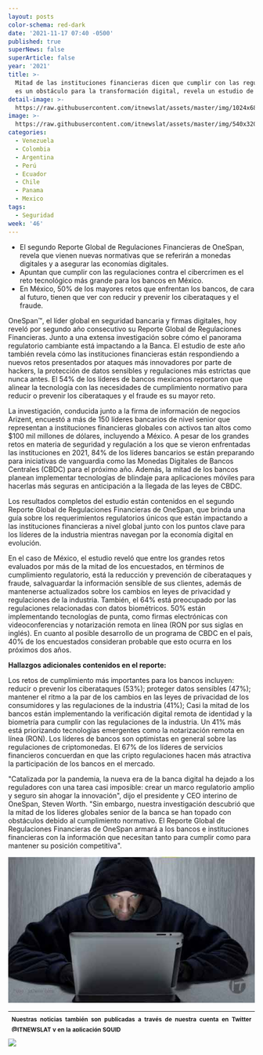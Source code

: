 ```yaml
---
layout: posts
color-schema: red-dark
date: '2021-11-17 07:40 -0500'
published: true
superNews: false
superArticle: false
year: '2021'
title: >-
  Mitad de las instituciones financieras dicen que cumplir con las regulaciones
  es un obstáculo para la transformación digital, revela un estudio de OneSpan
detail-image: >-
  https://raw.githubusercontent.com/itnewslat/assets/master/img/1024x680/Ciberdelincuencia-g.jpg
image: >-
  https://raw.githubusercontent.com/itnewslat/assets/master/img/540x320/Ciberdelincuencia-p.jpg
categories:
  - Venezuela
  - Colombia
  - Argentina
  - Perú
  - Ecuador
  - Chile
  - Panama
  - Mexico
tags:
  - Seguridad
week: '46'
---
```

- El segundo Reporte Global de Regulaciones Financieras de OneSpan, revela que vienen nuevas normativas que se referirán a monedas digitales y a asegurar las economías digitales.
- Apuntan que cumplir con las regulaciones contra el cibercrimen es el reto tecnológico más grande para los bancos en México.
- En México, 50% de los mayores retos que enfrentan los bancos, de cara al futuro, tienen que ver con reducir y prevenir los ciberataques y el fraude.

OneSpan™, el líder global en seguridad bancaria y firmas digitales, hoy reveló por segundo año consecutivo su Reporte Global de Regulaciones Financieras. Junto a una extensa investigación sobre cómo el panorama regulatorio cambiante está impactando a la Banca. El estudio de este año también revela cómo las instituciones financieras están respondiendo a nuevos retos presentados por ataques más innovadores por parte de hackers, la protección de datos sensibles y regulaciones más estrictas que nunca antes. El 54% de los líderes de bancos mexicanos reportaron que alinear la tecnología con las necesidades de cumplimiento normativo para reducir o prevenir los ciberataques y el fraude es su mayor reto.
 
La investigación, conducida junto a la firma de información de negocios Arizent, encuestó a más de 150 líderes bancarios de nivel senior que representan a instituciones financieras globales con activos tan altos como $100 mil millones de dólares, incluyendo a México. A pesar de los grandes retos en materia de seguridad y regulación a los que se vieron enfrentadas las instituciones en 2021, 84% de los líderes bancarios se están preparando para iniciativas de vanguardia como las Monedas Digitales de Bancos Centrales (CBDC) para el próximo año. Además, la mitad de los bancos planean implementar tecnologías de blindaje para aplicaciones móviles para hacerlas más seguras en anticipación a la llegada de las leyes de CBDC.
 
Los resultados completos del estudio están contenidos en el segundo Reporte Global de Regulaciones Financieras de OneSpan, que brinda una guía sobre los requerimientos regulatorios únicos que están impactando a las instituciones financieras a nivel global junto con los puntos clave para los líderes de la industria mientras navegan por la economía digital en evolución. 
 
En el caso de México, el estudio reveló que entre los grandes retos evaluados por más de la mitad de los encuestados, en términos de cumplimiento regulatorio, está la reducción y prevención de ciberataques y fraude, salvaguardar la información sensible de sus clientes, además de mantenerse actualizados sobre los cambios en leyes de privacidad y regulaciones de la industria. También, el 64% está preocupado por las regulaciones relacionadas con datos biométricos. 50% están implementando tecnologías de punta, como firmas electrónicas con videoconferencias y notarización remota en línea (RON por sus siglas en inglés). En cuanto al posible desarrollo de un programa de CBDC en el país, 40% de los encuestados consideran probable que esto ocurra en los próximos dos años.
 
**Hallazgos adicionales contenidos en el reporte:**
 
Los retos de cumplimiento más importantes para los bancos incluyen: reducir o prevenir los ciberataques (53%); proteger datos sensibles (47%); mantener el ritmo a la par de los cambios en las leyes de privacidad de los consumidores y las regulaciones de la industria (41%);
Casi la mitad de los bancos están implementando la verificación digital remota de identidad y la biometría para cumplir con las regulaciones de la industria. Un 41% más está priorizando tecnologías emergentes como la notarización remota en línea (RON).
Los líderes de bancos son optimistas en general sobre las regulaciones de criptomonedas. El 67% de los líderes de servicios financieros concuerdan en que las cripto regulaciones hacen más atractiva la participación de los bancos en el mercado.
 
"Catalizada por la pandemia, la nueva era de la banca digital ha dejado a los reguladores con una tarea casi imposible: crear un marco regulatorio amplio y seguro sin ahogar la innovación", dijo el presidente y CEO interino de OneSpan, Steven Worth. "Sin embargo, nuestra investigación descubrió que la mitad de los líderes globales senior de la banca se han topado con obstáculos debido al cumplimiento normativo. El Reporte Global de Regulaciones Financieras de OneSpan armará a los bancos e instituciones financieras con la información que necesitan tanto para cumplir como para mantener su posición competitiva".

![](https://raw.githubusercontent.com/itnewslat/assets/master/img/540x320/Ciberdelincuencia-p.jpg)

<table style="height: 42px;" width="569">
<tbody>
<tr>
<td style="text-align: justify;"><sub><strong>Nuestras noticias también son publicadas a través de nuestra cuenta en Twitter <a href="https://twitter.com/itnewslat?lang=es">@ITNEWSLAT</a> y en la aplicación <a href="https://squidapp.co/en/">SQUID</a></strong></sub></td>
</tr>
</tbody>
</table>

<img src="https://tracker.metricool.com/c3po.jpg?hash=56f88a41e39ab42c063cc51676587a04"/>